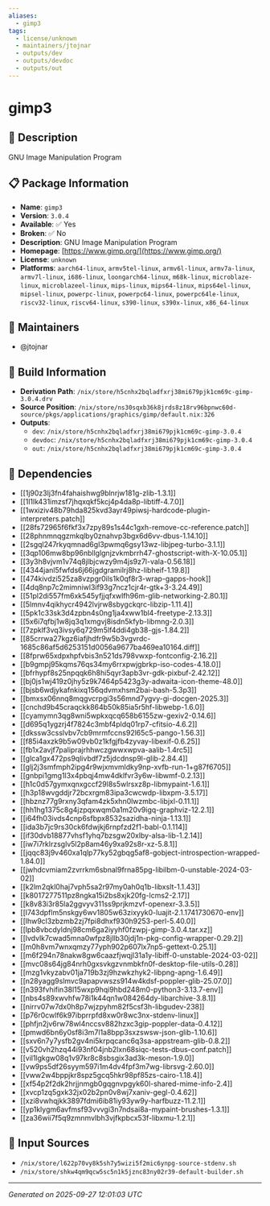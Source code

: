 ```yaml
---
aliases:
  - gimp3
tags:
  - license/unknown
  - maintainers/jtojnar
  - outputs/dev
  - outputs/devdoc
  - outputs/out
---
```


# gimp3

## 📝 Description

GNU Image Manipulation Program

## 📋 Package Information

- **Name**: `gimp3`
- **Version**: `3.0.4`
- **Available**: ✅ Yes
- **Broken**: ✅ No
- **Description**: GNU Image Manipulation Program
- **Homepage**: [https://www.gimp.org/](https://www.gimp.org/)
- **License**: `unknown`
- **Platforms**: `aarch64-linux`, `armv5tel-linux`, `armv6l-linux`, `armv7a-linux`, `armv7l-linux`, `i686-linux`, `loongarch64-linux`, `m68k-linux`, `microblaze-linux`, `microblazeel-linux`, `mips-linux`, `mips64-linux`, `mips64el-linux`, `mipsel-linux`, `powerpc-linux`, `powerpc64-linux`, `powerpc64le-linux`, `riscv32-linux`, `riscv64-linux`, `s390-linux`, `s390x-linux`, `x86_64-linux`
## 👥 Maintainers

- @jtojnar


## 🔧 Build Information

- **Derivation Path**: `/nix/store/h5cnhx2bqladfxrj38mi679pjk1cm69c-gimp-3.0.4.drv`
- **Source Position**: `/nix/store/ns30sqxb36k8jrds8z18rv96bpnwc60d-source/pkgs/applications/graphics/gimp/default.nix:326`
- **Outputs**:
  - `dev`:  `/nix/store/h5cnhx2bqladfxrj38mi679pjk1cm69c-gimp-3.0.4`
  - `devdoc`:  `/nix/store/h5cnhx2bqladfxrj38mi679pjk1cm69c-gimp-3.0.4`
  - `out`:  `/nix/store/h5cnhx2bqladfxrj38mi679pjk1cm69c-gimp-3.0.4`

## 🔗 Dependencies

- [[1j90z3lj3fn4fahaishwg9blnrjw181g-zlib-1.3.1]]
- [[1l1lk431imzsf7jhqxqkf5kcj4p4da8p-libtiff-4.7.0]]
- [[1wxiziv48b79hda825kvd3ayr49piwsj-hardcode-plugin-interpreters.patch]]
- [[28fs72965f6fkf3x7zpy89s1s44c1gxh-remove-cc-reference.patch]]
- [[28phnmnqgzmkqlby0znahvp3bgx6d6vv-dbus-1.14.10]]
- [[2sgql247rkyqmnad6gl3pwmq6gsy13wz-libjpeg-turbo-3.1.1]]
- [[3qp106mw8bp96nbllglgnjzvkmbrrh47-ghostscript-with-X-10.05.1]]
- [[3y3h8vjvm1v74q8jlbjcwzy9m4js9z7l-vala-0.56.18]]
- [[4344janl5fwfds6j66jgdgramilrj8hz-libheif-1.19.8]]
- [[474kivdzi525za8vzpgr0ils1k0qf8r3-wrap-gapps-hook]]
- [[4dq8np7c2mimniwl3if93g7ncz1cjr4r-gtk+3-3.24.49]]
- [[51pl2di557fm6xk545yfjjqfxwlfh96m-glib-networking-2.80.1]]
- [[5lmnv4qikhycr4942lvjrw8sbygckqrc-libzip-1.11.4]]
- [[5pk1c33sk3d4zpbn4s0ng1ja4xww1bl4-freetype-2.13.3]]
- [[5x6i7qfbj1w8jq3q1xmgvj8isdn5kfyb-libmng-2.0.3]]
- [[7zpklf3vq3ivsy6q729m5lf4ddi4gb38-gjs-1.84.2]]
- [[85crrwa27kgz6iafjhdfr9w5b3vgvrdc-1685c86af5d6253151d0056a9677ba469ea10164.diff]]
- [[8fprw65xdpxhpfvbis3n521ds798vwxp-fontconfig-2.16.2]]
- [[b9gmpj95kqms76qs34my6rrxpwjgbrkp-iso-codes-4.18.0]]
- [[bfrhypf8s25npqqk6h8hi5qyr3apb3vr-gdk-pixbuf-2.42.12]]
- [[bj0js1wj419z0jhy5z9k7464p5423g3y-adwaita-icon-theme-48.0]]
- [[bjsb6wdjykafnkixq156qdvmxhsm2bai-bash-5.3p3]]
- [[bmxsx06nnq8mqgvcrpgi3s56mnd7ygvy-gi-docgen-2025.3]]
- [[cnchd9b45craqckk864b50k85ia5r5hf-libwebp-1.6.0]]
- [[cyamymn3qg8wni5wpkxqcq658b6155zw-gexiv2-0.14.6]]
- [[d695q1ygzrj4f7824c3mbf4pldq01rp7-cfitsio-4.6.2]]
- [[dkssw3csslvbv7cb9mrmfccns92l65c5-pango-1.56.3]]
- [[f85i4axzk9b5w09vb0z1kfgjfb4zyvay-libexif-0.6.25]]
- [[fb1x2avjf7paliprajrhhwczgwwxwpva-aalib-1.4rc5]]
- [[glca1gx472ps9qlivbdf7z5jdcdnsp9l-glib-2.84.4]]
- [[glj2j3smfmph2ipg4r9wjxmvmldky9np-xvfb-run-1+g87f6705]]
- [[gnbpi1gmg1l3x4pbqj4mw4dklfvr3y6w-libwmf-0.2.13]]
- [[h1c0d57gymxqnxgccf29l8s5wlrsxz8p-libmypaint-1.6.1]]
- [[h3p18wvgddjr72bcxrgm83ipa3cwcwdp-libxpm-3.5.17]]
- [[hbznz77g9rxny3qfam4zk5xhn0lwzmbc-libjxl-0.11.1]]
- [[hh1hg1375c8g4jzpqxwqm0a1m20v9igq-graphviz-12.2.1]]
- [[i64fh03ivds4cnp6sfbpx8532sazidha-ninja-1.13.1]]
- [[ida3b7jc9rs30ck6fdwjkj6rnpfzd2f1-babl-0.1.114]]
- [[if30dvb18877vhsf1yhq7bzsgw20xlby-alsa-lib-1.2.14]]
- [[iw7i7rklrzsglv5l2p8am46y9xa92s8r-xz-5.8.1]]
- [[jqqc83j9v460xa1qlp77ky52gbqg5af8-gobject-introspection-wrapped-1.84.0]]
- [[jwhdcvmiam2zvrrkm6sbnal9frna85pg-libilbm-0-unstable-2024-03-02]]
- [[k2lm2qkl0haj7vph5sa2r97my0ah0q1b-libxslt-1.1.43]]
- [[k8017277511pz8ngka15i2bs8xjk20fg-lcms2-2.17]]
- [[k8v83i3r85la2ggvyv311ss9prjkmzvf-openexr-3.3.5]]
- [[l743dpflm5nskgy6wv1805w63zixyyk0-luajit-2.1.1741730670-env]]
- [[lhw9cl3zbzmb2zj7fpi8dhxf930h9253-perl-5.40.0]]
- [[lpb8vbcdyldnj98cm6ga2iyyhf0fzwpj-gimp-3.0.4.tar.xz]]
- [[lvdvlk7cwad5mna0wfpz8jllb30jdj1n-pkg-config-wrapper-0.29.2]]
- [[m0h8vm7wnxqmzy77yph902p607lx7np5-gettext-0.25.1]]
- [[m6f294n78nakw8gw6caazfjwqjl31a1y-libiff-0-unstable-2024-03-02]]
- [[mvc08s64jg84nrh0gxsvkgzvnmbkfn0f-desktop-file-utils-0.28]]
- [[mzg1vkyzabv01ja719b3zj9hzwkzhyk2-libpng-apng-1.6.49]]
- [[n28yagg9slmvc9apapvwszs914w4kdsf-poppler-glib-25.07.0]]
- [[n393fvhifin38l15wxp9hqi9hbd248m0-python3-3.13.7-env]]
- [[nbs4s89xwvhfw78i1k44qn1w084264dy-libarchive-3.8.1]]
- [[nirrv07w7dx0h8p7wjzpyhm82f5csf3h-libgudev-238]]
- [[p76r0cwlf6k97ibprrpfd8xw0r8wc3nx-stdenv-linux]]
- [[phfjn2jv6rw78wl4nccsv882hzxc3gip-poppler-data-0.4.12]]
- [[pmwd6bn6y0sf8i3m7l1a8bpp3sxzswsw-json-glib-1.10.6]]
- [[sxv6n7y7ysfb2gv4ni5krpqcanc6q3sa-appstream-glib-0.8.2]]
- [[v520vh2hzq44i93nf04jnb2lxn68siqc-tests-dbus-conf.patch]]
- [[vil1lgkgw08q1v97kr8c8sbsgix3ad3k-meson-1.9.0]]
- [[vw9ps5df26syym597i1m4dv4fpf3m7wg-librsvg-2.60.0]]
- [[vww2w4bppjkr8spz5gcq5hkr98pf85zs-cairo-1.18.4]]
- [[xf54p2f2dk2hrjjnmgb0gqgnvpgyk60l-shared-mime-info-2.4]]
- [[xvcp1zq5gxk32jx02b2pn0v8wj7xaniv-gegl-0.4.62]]
- [[xzi8vwhqjkk3897fdmi6ib81iy93yw9y-harfbuzz-11.2.1]]
- [[yp1klygm6avfmsf93vvvgi3n7ndsai8a-mypaint-brushes-1.3.1]]
- [[za36wii7f5q9zmnmvlbh3vjfkpbcx53f-libxmu-1.2.1]]

## 📁 Input Sources

- `/nix/store/l622p70vy8k5sh7y5wizi5f2mic6ynpg-source-stdenv.sh`
- `/nix/store/shkw4qm9qcw5sc5n1k5jznc83ny02r39-default-builder.sh`

---
*Generated on 2025-09-27 12:01:03 UTC*
